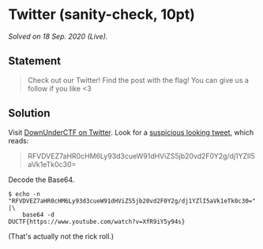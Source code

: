 # Twitter (sanity-check, 10pt)

_Solved on 18 Sep. 2020 (Live)._

## Statement

> Check out our Twitter! Find the post with the flag! You can give us a follow if you like <3

## Solution

Visit [DownUnderCTF on Twitter](https://twitter.com/DownUnderCTF). Look for a [suspicious looking
tweet](https://twitter.com/DownUnderCTF/status/1287018872457977856), which reads:

> RFVDVEZ7aHR0cHM6Ly93d3cueW91dHViZS5jb20vd2F0Y2g/dj1YZlI5aVk1eTk0c30=

Decode the Base64.

```shell
$ echo -n "RFVDVEZ7aHR0cHM6Ly93d3cueW91dHViZS5jb20vd2F0Y2g/dj1YZlI5aVk1eTk0c30=" |\
    base64 -d
DUCTF{https://www.youtube.com/watch?v=XfR9iY5y94s}
```

(That's actually not the rick roll.)
